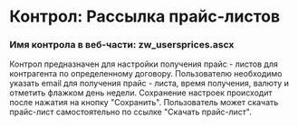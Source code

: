 ﻿---
description: 2.4.9.1
---
# Контрол: Рассылка прайс-листов
### Имя контрола в веб-части: zw_usersprices.ascx
Контрол предназначен для настройки получения прайс - листов для контрагента по определенному договору.
Пользователю необходимо указать email для получения прайс - листа, время получения, валюту и отметить флажком день недели.
Сохранение настроек происходит после нажатия на кнопку "Сохранить". 
Пользователь может скачать прайс-лист самостоятельно по ссылке "Скачать прайс-лист".

